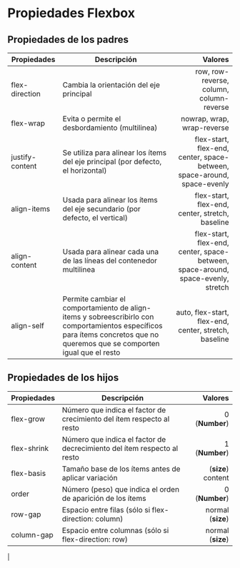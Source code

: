 # **Propiedades Flexbox**

## Propiedades de los padres

| Propiedades | Descripción | Valores |
| --------------------- | -------------------- | -------------------------------: |
| flex-direction | Cambia la orientación del eje principal | row, row-reverse, column, column-reverse|
| flex-wrap | Evita o permite el desbordamiento (multilinea) | nowrap, wrap, wrap-reverse |
| justify-content | Se utiliza para alinear los ítems del eje principal (por defecto, el horizontal) | flex-start, flex-end, center, space-between, space-around, space-evenly |
| align-items | Usada para alinear los ítems del eje secundario (por defecto, el vertical) | flex-start, flex-end, center, stretch, baseline |
| align-content | Usada para alinear cada una de las líneas del contenedor multilinea | flex-start, flex-end, center, space-between, space-around, space-evenly, stretch |
| align-self | Permite cambiar el comportamiento de align-items y sobreescribirlo con comportamientos específicos para ítems concretos que no queremos que se comporten igual que el resto | auto, flex-start, flex-end, center, stretch, baseline |

## Propiedades de los hijos

| Propiedades | Descripción | Valores |
| --------------------- | -------------------- | -------------------------------: |
| flex-grow | Número que indica el factor de crecimiento del ítem respecto al resto | 0 (**Number**) |
| flex-shrink | Número que indica el factor de decrecimiento del ítem respecto al resto | 1 (**Number**) |
| flex-basis | Tamaño base de los ítems antes de aplicar variación | (**size**) content |
| order | Número (peso) que indica el orden de aparición de los ítems | 0 (**Number**) |
| row-gap | Espacio entre filas (sólo si flex-direction: column) | normal (**size**) |
| column-gap | Espacio entre columnas (sólo si flex-direction: row) | normal (**size**) |
|

